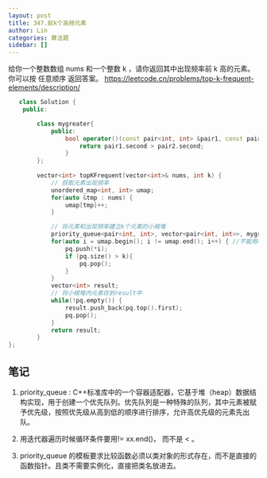 ```yaml
---
layout: post
title: 347.前k个高频元素
author: Lin
categories: 算法题
sidebar: []
---
```

给你一个整数数组 nums 和一个整数 k ，请你返回其中出现频率前 k 高的元素。你可以按 任意顺序 返回答案。
https://leetcode.cn/problems/top-k-frequent-elements/description/

```cpp
   class Solution {
    public:

        class mygreater{
            public:
                bool operator()(const pair<int, int> &pair1, const pair<int, int> &pair2) {
                    return pair1.second > pair2.second;
                }
        };
        
        vector<int> topKFrequent(vector<int>& nums, int k) {
            // 获取元素出现频率
            unordered_map<int, int> umap;
            for(auto &tmp : nums) {
                umap[tmp]++;
            } 

            // 将元素和出现频率建立k个元素的小根堆
            priority_queue<pair<int, int>, vector<pair<int, int>>, mygreater> pq;
            for(auto i = umap.begin(); i != umap.end(); i++) { //不能用<
                pq.push(*i); 
                if (pq.size() > k){
                    pq.pop();
                }
            }
            vector<int> result;
            // 将小根堆内元素存到result中
            while(!pq.empty()) {
                result.push_back(pq.top().first);
                pq.pop();
            }
            return result;
        }
}; 
```

## 笔记
1. priority_queue : C++标准库中的一个容器适配器，它基于堆（heap）数据结构实现，用于创建一个优先队列。优先队列是一种特殊的队列，其中元素被赋予优先级，按照优先级从高到低的顺序进行排序，允许高优先级的元素先出队。

2. 用迭代器遍历时候循环条件要用!= xx.end()， 而不是 < 。

3. priority_queue 的模板要求比较函数必须以类对象的形式存在，而不是直接的函数指针。且类不需要实例化，直接把类名放进去。